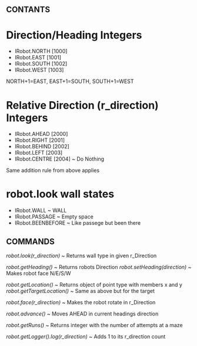 ## CONTANTS

# Direction/Heading Integers
- IRobot.NORTH [1000]
- IRobot.EAST [1001]
- IRobot.SOUTH [1002]
- IRobot.WEST [1003]

NORTH+1=EAST, EAST+1=SOUTH, SOUTH+1=WEST

# Relative Direction (r_direction) Integers
- IRobot.AHEAD [2000]
- IRobot.RIGHT [2001]
- IRobot.BEHIND [2002]
- IRobot.LEFT [2003]
- IRobot.CENTRE [2004] ~ Do Nothing

Same addition rule from above applies

# robot.look wall states
- IRobot.WALL ~ WALL
- IRobot.PASSAGE ~ Empty space
- IRobot.BEENBEFORE ~ Like passege but been there

## COMMANDS

*robot.look(r_direction)* ~ Returns wall type in given r_Direction

*robot.getHeading()* ~ Returns robots Direction
*robot.setHeading(direction)* ~ Makes robot face N/E/S/W

*robot.getLocation()* ~ Returns object of point type with members x and y
*robot.getTargetLocation()* ~ Same as above but for the target

*robot.face(r_direction)* ~ Makes the robot rotate in r_Direction

*robot.advance()* ~ Moves AHEAD in current headings direction

*robot.getRuns()* ~ Returns integer with the number of attempts at a maze

*robot.getLogger().log(r_direction)* ~ Adds 1 to its r_direction count
